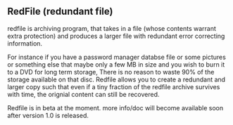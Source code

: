 
## RedFile (redundant file) 

redfile is archiving program, that takes in a file (whose contents warrant extra protection) and produces a larger file with redundant error correcting information. 


For instance if you have a password manager databse file or some pictures or something else that maybe only a few MB in size and you wish to burn it to a DVD for long term storage, There is no reason to waste 90% of the storage available on that disc. Redfile allows you to create a redundant and larger copy such that even if a tiny fraction of the redfile archive survives with time, the orignial content can still be recovered. 


Redfile is in beta at the moment. more info/doc will become available soon after version 1.0 is released. 


